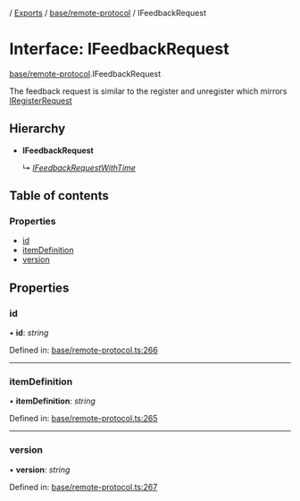 [](../README.md) / [Exports](../modules.md) / [base/remote-protocol](../modules/base_remote_protocol.md) / IFeedbackRequest

# Interface: IFeedbackRequest

[base/remote-protocol](../modules/base_remote_protocol.md).IFeedbackRequest

The feedback request is similar to the register and unregister
which mirrors [IRegisterRequest](base_remote_protocol.iregisterrequest.md)

## Hierarchy

* **IFeedbackRequest**

  ↳ [*IFeedbackRequestWithTime*](client_internal_testing.ifeedbackrequestwithtime.md)

## Table of contents

### Properties

- [id](base_remote_protocol.ifeedbackrequest.md#id)
- [itemDefinition](base_remote_protocol.ifeedbackrequest.md#itemdefinition)
- [version](base_remote_protocol.ifeedbackrequest.md#version)

## Properties

### id

• **id**: *string*

Defined in: [base/remote-protocol.ts:266](https://github.com/onzag/itemize/blob/11a98dec/base/remote-protocol.ts#L266)

___

### itemDefinition

• **itemDefinition**: *string*

Defined in: [base/remote-protocol.ts:265](https://github.com/onzag/itemize/blob/11a98dec/base/remote-protocol.ts#L265)

___

### version

• **version**: *string*

Defined in: [base/remote-protocol.ts:267](https://github.com/onzag/itemize/blob/11a98dec/base/remote-protocol.ts#L267)
